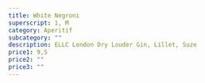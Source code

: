 ```yaml
---
title: White Negroni
superscript: 1, M
category: Aperitif
subcategory: ""
description: ELLC London Dry Louder Gin, Lillet, Suze
price1: 9,5
price2: ""
price3: ""
---
```


